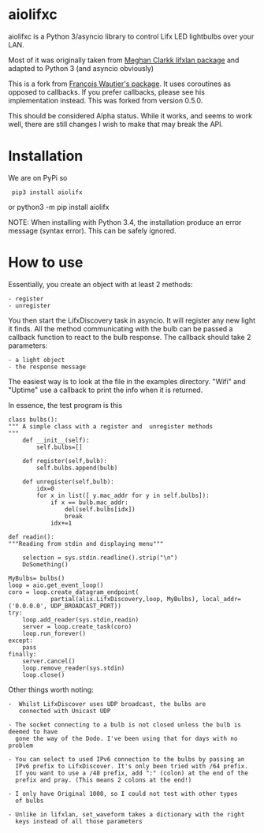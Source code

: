 # aiolifxc

aiolifxc is a Python 3/asyncio library to control Lifx LED lightbulbs over your LAN.

Most of it was originally taken from
[Meghan Clarkk lifxlan package](https://github.com/mclarkk)
and adapted to Python 3 (and asyncio obviously)

This is a fork from
[François Wautier's package](https://github.com/frawau/aiolifx).
It uses coroutines as opposed to callbacks. If you prefer callbacks,
please see his implementation instead. This was forked from version 0.5.0.

This should be considered Alpha status. While it works, and seems to work
well, there are still changes I wish to make that may break the API.

# Installation

We are on PyPi so

     pip3 install aiolifx
or
     python3 -m pip install aiolifx
     
NOTE: When installing with Python 3.4, the installation produce an error message
      (syntax error). This can be safely ignored. 


# How to use

Essentially, you create an object with at least 2 methods:

    - register
    - unregister

You then start the LifxDiscovery task in asyncio. It will register any new light it finds.
All the method communicating with the bulb can be passed a callback function to react to 
the bulb response. The callback should take 2 parameters:

    - a light object
    - the response message


The easiest way is to look at the file in the examples directory. "Wifi" and "Uptime" use
a callback to print the info when it is returned.

      
In essence, the test program is this

    class bulbs():
    """ A simple class with a register and  unregister methods
    """
        def __init__(self):
            self.bulbs=[]
            
        def register(self,bulb):
            self.bulbs.append(bulb)
            
        def unregister(self,bulb):
            idx=0
            for x in list([ y.mac_addr for y in self.bulbs]):
                if x == bulb.mac_addr:
                    del(self.bulbs[idx])
                    break
                idx+=1
    
    def readin():
    """Reading from stdin and displaying menu"""

        selection = sys.stdin.readline().strip("\n")
        DoSomething()
        
    MyBulbs= bulbs()
    loop = aio.get_event_loop()
    coro = loop.create_datagram_endpoint(
                partial(alix.LifxDiscovery,loop, MyBulbs), local_addr=('0.0.0.0', UDP_BROADCAST_PORT))
    try:
        loop.add_reader(sys.stdin,readin)
        server = loop.create_task(coro)
        loop.run_forever()
    except:
        pass
    finally:
        server.cancel()
        loop.remove_reader(sys.stdin)
        loop.close()
    

Other things worth noting:
    
    -  Whilst LifxDiscover uses UDP broadcast, the bulbs are
       connected with Unicast UDP
       
    - The socket connecting to a bulb is not closed unless the bulb is deemed to have
      gone the way of the Dodo. I've been using that for days with no problem
       
    - You can select to used IPv6 connection to the bulbs by passing an
      IPv6 prefix to LifxDiscover. It's only been tried with /64 prefix.
      If you want to use a /48 prefix, add ":" (colon) at the end of the 
      prefix and pray. (This means 2 colons at the end!)
      
    - I only have Original 1000, so I could not test with other types
      of bulbs
      
    - Unlike in lifxlan, set_waveform takes a dictionary with the right 
      keys instead of all those parameters
